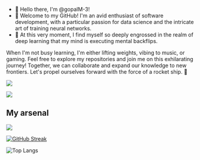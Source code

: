 - 👋 Hello there, I'm @gopalM-3!
- 👀 Welcome to my GitHub! I'm an avid enthusiast of software development, with a particular passion for data science and the intricate art of training neural networks.
- 🌱 At this very moment, I find myself so deeply engrossed in the realm of deep learning that my mind is executing mental backflips.

When I'm not busy learning, I'm either lifting weights, vibing to music, or gaming. Feel free to explore my repositories and join me on this exhilarating journey! Together, we can collaborate and expand our knowledge to new frontiers. Let's propel ourselves forward with the force of a rocket ship. 🚀

![](https://komarev.com/ghpvc/?username=gopalM-3)

[![](https://skillicons.dev/icons?i=discord)](https://skillicons.dev)

## My arsenal
[![](https://skillicons.dev/icons?i=js,html,css,wasm)](https://skillicons.dev)

[![GitHub Streak](https://streak-stats.demolab.com/?user=gopalM-3&theme=dark-smoky&hide_border=true)](https://git.io/streak-stats)

![Top Langs](https://github-readme-stats.vercel.app/api/top-langs/?username=gopalM-3&layout=compact&hide_progress=true&hide_border=true&bg_color=0a0d10&title_color=59ded6&text_color=3c8484)
<!---
gopalM-3/gopalM-3 is a ✨ special ✨ repository because its `README.md` (this file) appears on your GitHub profile.
You can click the Preview link to take a look at your changes.
--->
